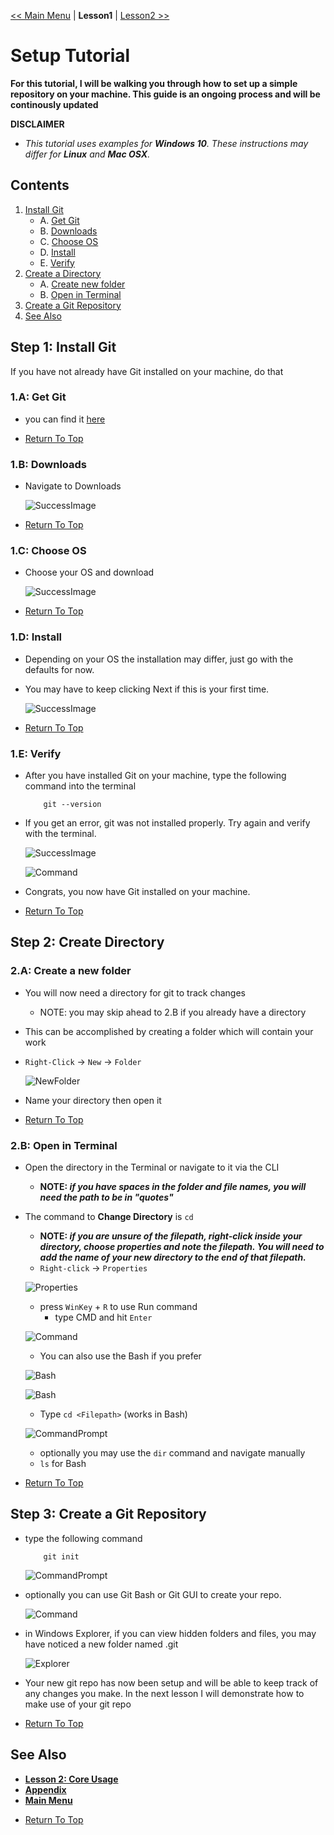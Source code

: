 [<< Main Menu](../README.md) | **Lesson1** | [Lesson2 >>](../Lesson2/CoreUsage.md)

# Setup Tutorial
**For this tutorial, I will be walking you through how to set up a simple repository on your machine. This guide is an ongoing process and will be continously updated**

**DISCLAIMER**
- *This tutorial uses examples for **Windows 10**. These instructions may differ for **Linux** and **Mac OSX**.*

## Contents
1. [Install Git](#step-1-install-git)
    - A.  [Get Git](#1a-get-git)
    - B.  [Downloads](#1b-downloads)
    - C.  [Choose OS](#1c-choose-os)
    - D.  [Install](#1d-install)
    - E.  [Verify](#1e-verify)
2. [Create a Directory](#step-2-create-directory)
    - A.  [Create new folder](#2a-create-a-new-folder)
    - B.  [Open in Terminal](#2b-open-in-terminal)
3. [Create a Git Repository](#step-3-create-a-git-repository)
4. [See Also](#see-also)

## Step 1: Install Git
If you have not already have Git installed on your machine, do that

### 1.A: Get Git
- you can find it [here](https://git-scm.com/)
* [Return To Top](#contents)
### 1.B: Downloads
- Navigate to Downloads

    ![SuccessImage](Images/Downloads.PNG)
* [Return To Top](#contents)
### 1.C: Choose OS
- Choose your OS and download

    ![SuccessImage](Images/Downloads2.PNG)
* [Return To Top](#contents)
### 1.D: Install   
- Depending on your OS the installation may differ, just go with the defaults for now.

- You may have to keep clicking Next if this is your first time.

    ![SuccessImage](Images/Install.PNG)
* [Return To Top](#contents)
### 1.E: Verify
- After you have installed Git on your machine, type the following command into the terminal

    ```
        git --version
    ```

- If you get an error, git was not installed properly. Try again and verify with the terminal.

    ![SuccessImage](Images/Success.PNG)

    ![Command](Images/Bash2.PNG)

- Congrats, you now have Git installed on your machine.
* [Return To Top](#contents)
## Step 2: Create Directory
### 2.A: Create a new folder
- You will now need a directory for git to track changes
    - NOTE: you may skip ahead to 2.B if you already have a directory
- This can be accomplished by creating a folder which will contain your work
- `Right-Click` -> `New` -> `Folder`

    ![NewFolder](Images/newfolder.PNG)

- Name your directory then open it
* [Return To Top](#contents)
### 2.B: Open in Terminal
- Open the directory in the Terminal or navigate to it via the CLI
    - **NOTE: *if you have spaces in the folder and file names, you will need the path to be in "quotes"***

- The command to **Change Directory** is `cd`
    - **NOTE: *if you are unsure of the filepath, right-click inside your directory, choose properties and note the filepath. You will need to add the name of your new directory to the end of that filepath.***
    - `Right-click` -> `Properties`

    ![Properties](Images/Location.PNG)

    - press `WinKey` + `R` to use Run command
        - type CMD and hit `Enter`

    ![Command](Images/Command.PNG)

    - You can also use the Bash if you prefer

    ![Bash](Images/Bash.PNG)

    ![Bash](Images/Bash3.PNG)

    - Type `cd <Filepath>` (works in Bash)

    ![CommandPrompt](Images/CommandPrompt1.PNG)

    - optionally you may use the `dir` command and navigate manually
    - `ls` for Bash
* [Return To Top](#contents)
## Step 3: Create a Git Repository
- type the following command 
    ```
        git init
    ```

    ![CommandPrompt](Images/CommandPrompt2.PNG)


- optionally you can use Git Bash or Git GUI to create your repo.

    ![Command](Images/Bash4.PNG)

- in Windows Explorer, if you can view hidden folders and files, you may have noticed a new folder named .git

    ![Explorer](Images/Explorer.PNG)

- Your new git repo has now been setup and will be able to keep track of any changes you make. In the next lesson I will demonstrate how to make use of your git repo
* [Return To Top](#contents)
## See Also
- **[Lesson 2: Core Usage](../Lesson2/CoreUsage.md)**
- **[Appendix](../Appendix/Appendix.md)**
- **[Main Menu](../README.md)**
* [Return To Top](#contents)